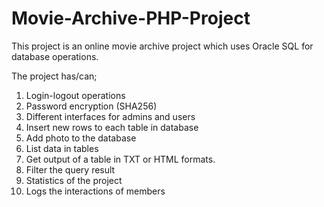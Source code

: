# Movie-Archive-PHP-Project

This project is an online movie archive project which uses Oracle SQL for database operations.

The project has/can;
1. Login-logout operations
2. Password encryption (SHA256)
3. Different interfaces for admins and users
4. Insert new rows to each table in database
5. Add photo to the database
6. List data in tables
7. Get output of a table in TXT or HTML formats.
8. Filter the query result
9. Statistics of the project
10. Logs the interactions of members
